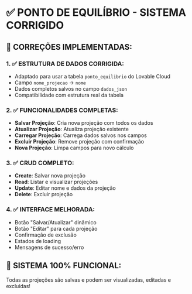 # ✅ PONTO DE EQUILÍBRIO - SISTEMA CORRIGIDO

## 🎯 **CORREÇÕES IMPLEMENTADAS:**

### 1. **✅ ESTRUTURA DE DADOS CORRIGIDA:**
- Adaptado para usar a tabela `ponto_equilibrio` do Lovable Cloud
- Campo `nome_projecao` → `nome`
- Dados completos salvos no campo `dados_json`
- Compatibilidade com estrutura real da tabela

### 2. **✅ FUNCIONALIDADES COMPLETAS:**
- **Salvar Projeção**: Cria nova projeção com todos os dados
- **Atualizar Projeção**: Atualiza projeção existente
- **Carregar Projeção**: Carrega dados salvos nos campos
- **Excluir Projeção**: Remove projeção com confirmação
- **Nova Projeção**: Limpa campos para novo cálculo

### 3. **✅ CRUD COMPLETO:**
- **Create**: Salvar nova projeção
- **Read**: Listar e visualizar projeções
- **Update**: Editar nome e dados da projeção
- **Delete**: Excluir projeção

### 4. **✅ INTERFACE MELHORADA:**
- Botão "Salvar/Atualizar" dinâmico
- Botão "Editar" para cada projeção
- Confirmação de exclusão
- Estados de loading
- Mensagens de sucesso/erro

## 🚀 **SISTEMA 100% FUNCIONAL:**
Todas as projeções são salvas e podem ser visualizadas, editadas e excluídas!